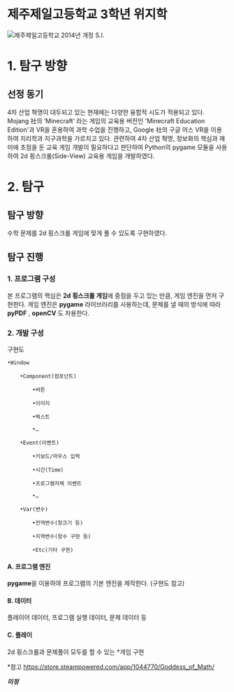 # 제주제일고등학교 3학년 위지학

![제주제일고등학교 2014년 개정 S.I.](https://jeil.jje.hs.kr/board/x_free/upload/20160930/IMG_132253.png)




# 1. 탐구 방향

## 선정 동기

4차 산업 혁명이 대두되고 있는 현재에는 다양한 융합적 시도가 적용되고 있다. Mojang 社의 ‘Minecraft’ 라는 게임의 교육용 버전인
'Minecraft Education Edition'과 VR을 혼용하여 과학 수업을 진행하고, Google 社의 구글 어스 VR을 이용하여 지리학과 지구과학을 가르치고 있다.
관련하여 4차 산업 혁명, 정보화의 핵심과 재미에 초점을 둔 교육 게임 개발이 필요하다고 판단하여 Python의 pygame 모듈을 사용하여 2d 횡스크롤(Side-View) 교육용 게임을 개발하였다.





# 2.  탐구



## 탐구 방향

수학 문제를 2d 횡스크롤 게임에 맞게 풀 수 있도록 구현하였다.

## 탐구 진행


### 1. 프로그램 구성

본 프로그램의 핵심은 **2d 횡스크롤 게임**에 중점을 두고 있는 만큼, 게임 엔진을 먼저 구현한다.
게임 엔진은 **pygame** 라이브러리를 사용하는데,  문제를 낼 때의 방식에 따라 **pyPDF** , **openCV** 도 차용한다.

### 2. 개발 구성

구현도

	•Window

		•Component(컴포넌트)

			•버튼

			•이미지

			•텍스트

			•…

		•Event(이벤트)

			•키보드/마우스 입력

			•시간(Time)

			•프로그램자체 이벤트

			•…

		•Var(변수)

			•전역변수(창크기 등)

			•지역변수(함수 구현 등)

			•Etc(기타 구현)

#### A. 프로그램 엔진
**pygame**을 이용하여 프로그램의 기본 엔진을 제작한다.
(구현도 참고)
#### B. 데이터
플레이어 데이터, 프로그램 실행 데이터, 문제 데이터 등

#### C. 플레이
2d 횡스크롤과 문제풀이 모두를 할 수 있는 *게임 구현

*참고
https://store.steampowered.com/app/1044770/Goddess_of_Math/




***미정***

